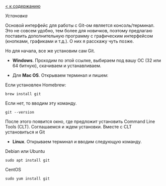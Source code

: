 [< к содержанию](readme.md/)

_Установка_

Основой интерфейс для работы с Git-ом является консоль/терминал. Это не совсем удобно, тем более для новичков, поэтому предлагаю поставить дополнительную программу с графическим интерфейсом (кнопками, графиками и т.д.). О них я расскажу чуть позже.

Но для начала, все же установим сам Git.

- __Windows__. Проходим по этой ссылке, выбираем под вашу ОС (32 или 64 битную), скачиваем и устанавливаем.

- Для __Mac OS__. Открываем терминал и пишем:

 
Если установлен Homebrew:
```
brew install git
```
Если нет, то вводим эту команду. 
```
git --version
```
После этого появится окно, где предложит установить Command Line Tools (CLT).
Соглашаемся и ждем установки. Вместе с CLT установиться и Git

- __Linux__. Открываем терминал и вводим следующую команду.

Debian или Ubuntu
```
sudo apt install git
```

CentOS
```
sudo yum install git
```
